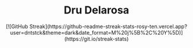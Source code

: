<h1 align="center" style="bold">Dru Delarosa</h1>

<div style="text-align: center;">[![GitHub Streak](https://github-readme-streak-stats-rosy-ten.vercel.app?user=dntstck&theme=dark&date_format=M%20j%5B%2C%20Y%5D)](https://git.io/streak-stats)</div>